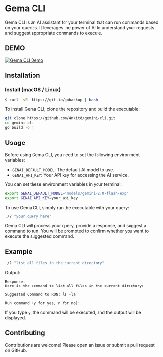 # Gema CLI

Gema CLI is an AI assistant for your terminal that can run commands based on your queries. It leverages the power of AI to understand your requests and suggest appropriate commands to execute.

## DEMO

[![Gema CLI Demo](https://img.youtube.com/vi/yklcZ4dNYWg/0.jpg)](https://www.youtube.com/watch?v=yklcZ4dNYWg)

## Installation

### Install (macOS / Linux)

```bash
$ curl -sSL https://git.io/gobackup | bash
```

To install Gema CLI, clone the repository and build the executable:

```sh
git clone https://github.com/4nkitd/gemini-cli.git
cd gemini-cli
go build -o ?
```

## Usage

Before using Gema CLI, you need to set the following environment variables:

- `GENAI_DEFAULT_MODEL`: The default AI model to use.
- `GENAI_API_KEY`: Your API key for accessing the AI service.

You can set these environment variables in your terminal:

```sh
export GENAI_DEFAULT_MODEL="models/gemini-2.0-flash-exp" 
export GENAI_API_KEY=your_api_key
```

To use Gema CLI, simply run the executable with your query:

```sh
./? "your query here"
```

Gema CLI will process your query, provide a response, and suggest a command to run. You will be prompted to confirm whether you want to execute the suggested command.

## Example

```sh
./? "list all files in the current directory"
```

Output:

```
Response:
Here is the command to list all files in the current directory:

Suggested Command to RUN: ls -la

Run command (y for yes, n for no):
```

If you type `y`, the command will be executed, and the output will be displayed.

## Contributing

Contributions are welcome! Please open an issue or submit a pull request on GitHub.
